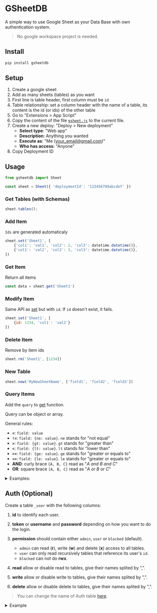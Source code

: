 # GSheetDB

A simple way to use Google Sheet as your Data Base with own authentication system.

> No google workspace project is needed.

## Install

```bash
pip install gsheetdb
```

## Setup

1. Create a google sheet
2. Add as many sheets (tables) as you want
3. First line is table header, first column must be `id`
4. Table relationship: set a column header with the name of a table, its content is the id (or ids) of the other table
5. Go to "Extensions > App Script"
6. Copy the content of the file [`gsheet.js`](/gsheet.js) to the current file.
7. Create a new deploy: "Deploy > New deployment"
    - **Select type**: "Web app"
    - **Description**: Anything you wanted
    - **Execute as**: "Me (your_email@gmail.com)"
    - **Who has access**: "Anyone"
8. Copy Deployment ID

## Usage

```js
from gsheetdb import Sheet

const sheet = Sheet({ 'deploymentId': '123456789abcdef' })
```

### Get Tables (with Schemas)

```js
sheet.tables();
```

### Add Item

`Ids` are generated automaticaly

```js
sheet.set('Sheet1', [
    {'col1': 'val1', 'col2': 2, 'col3': datetime.datetime()},
    {'col1': 'val2', 'col2': 3, 'col3': datetime.datetime()},
])
```

### Get Item

Return all items

```js
const data = sheet.get('Sheet1')
```

### Modify Item

Same API as [set](#add-item) but with `id`. If `id` doesn't exist, it fails.

```js
sheet.set('Sheet1', [
    {id: 1234, 'col1': 'val2'}
])
```

### Delete Item

Remove by item ids

```js
sheet.rm('Sheet1', [1234])
```

### New Table

```js
sheet.new('MyNewSheetName', ['field1', 'field2', 'field3'])
```

### Query Items

Add the `query` to [get](#get-item) function.

Query can be object or array.

General rules:

- **`=`**: `field: value`
- **`!=`**: `field: {ne: value}`. `ne` stands for "not equal"
- **`>`**: `field: {gt: value}`. `gt` stands for "greater than"
- **`<`**: `field: {lt: value}`. `lt` stands for "lower than"
- **`>=`**: `field: {ge: value}`. `ge` stands for "greater or equals to"
- **`<=`**: `field: {le: value}`. `le` stands for "greater or equals to"
- **AND**: curly brace `{A, B, C}` read as "_A and B and C_"
- **OR**: square brace `[A, B, C]` read as "_A or B or C_"

<details>

<summary> Examples:</summary>

##### Get all items where column `col1` is equal to `123`

```js
sheet.get('Sheet1', {'col1': 123})
```

##### Get all items where column `col1 == 123` **AND** `col2 == 456`

```js
sheet.get('Sheet1', {'col1': 123, 'col2': 456})
```

##### Get all items where column `col1 == 123` **OR** `col1 == 456`

```js
sheet.get('Sheet1', [{'col1': [123, 456]}])
// OR
sheet.get('Sheet1', [{'col1': 123}, {'col1': 456}])
```

##### Get all items where column `col1 > 123`

```js
sheet.get('Sheet1', {'col1': {'gt': 123}})
```

##### Get all items where column `col1 < 123`

```js
sheet.get('Sheet1', {'col1': {'lt': 123}})
```

##### Get all items where column `col1 >= 123`

```js
sheet.get('Sheet1', {'col1': {'ge': 123}})
```

##### Get all items where column `col1 >= 123`

```js
sheet.get('Sheet1', {'col1': {'ge': 123}})
```

##### Get all items from interval `col1 > 123` **AND** `col1 <= 456` (for short `(123, 456]`)

```js
sheet.get('Sheet1', {'col1': {'gt': 123, le: 456}})
```

##### Get all items where `col1` belongs to interval `(1, 3]` **OR** from interval `[14, 16)`

```js
sheet.get('Sheet1', {'col1': [{'gt': 1, le: 3}, {'ge': 14, 'lt': 16}]})
```

##### Get all items where `col1 == 30` **OR** belongs to interval `(1, 3]` **OR** to interval `[14, 16)`

```js
sheet.get('Sheet1', {'col1': [30, {'gt': 1, 'le': 3}, {'ge': 14, 'lt': 16}]})
```

</details>

## Auth (Optional)

Create a table `_user` with the following columns:

1. **id** to identify each user.

2. **token** or **username** and **password** depending on how you want to do the login.

3. **permission** should contain either `admin`, `user` or `blocked` (default).
    - `admin` can read (**r**), write (**w**) and delete (**x**) access to all tables.
    - `user` can only read recursively tables that reference its user's `id`.
    - `blocked` can not do **rwx**.

4. **read** allow or disable read to tables, give their names splited by ",".
5. **write** allow or disable write to tables, give their names splited by ",".
6. **delete** allow or disable delete to tables, give their names splited by ",".

> You can change the name of Auth table [here](src/gsheet.js#L1).

<details>

<summary>Example</summary>


Table: **_user**
| id | token  | permission | read   | write | delete  |
|----|--------|------------|--------|-------|---------|
|  1 | user01 | admin      |        |       | Table3  |
|  2 | user02 | user       |        |       |         |
|  3 | user03 | block      | Table3 |       |         |

Table: **Table1**
| id | _user | col1 | Table2 |
|----|-------|------|--------|
| 10 |     2 | 123  |    456 |
| 11 |     4 | 321  |    789 |

Table: **Table2**
|  id | my_data |
|-----|---------|
| 456 |     123 |

Table: **Table3**
| id | temperature |
|----|-------------|
| 14 |        43.4 |

`user01` can read, write and delete items from all tables except delete **Table3**.

`user02` can not get **Table2** directly, instead he can ask **Table1**, because it has a reference to him (by its user's id). By asking **Table1** he will only get the entries where column **_user** contains its user's id. In this example he will get the entry `id == 10`. This entry has the column **Table2** which references to a valid entry on **Table2**, so he will get this entry as well. Note that he has no access to **Table3**.

`user03` is blocked by default he can only read **Table3**.

</details>

